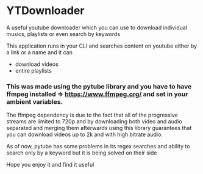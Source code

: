 # YTDownloader
A useful youtube downloader which you can use to download individual musics, playlists or even search by keywords

This application runs in your CLI and searches content on youtube either by a link or a name and it can
* download videos
* entire playlists

### This was made using the pytube library and you have to have ffmpeg installed => https://www.ffmpeg.org/ and set in your ambient variables.

The ffmpeg dependency is due to the fact that all of the progressive streams are limited to 720p and by downloading both video and audio separated and merging them afterwards using this library guarantees that you can download videos up to 2k and with high bitrate audio.

As of now, pytube has some problems in its regex searches and ability to search only by a keyword but it is being solved on their side

Hope you enjoy it and find it useful


